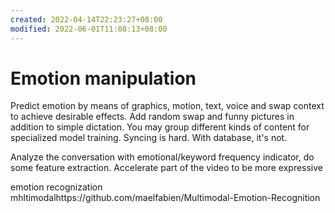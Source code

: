 ```yaml
---
created: 2022-04-14T22:23:27+08:00
modified: 2022-06-01T11:08:13+08:00
---
```


# Emotion manipulation

Predict emotion by means of graphics, motion, text, voice and swap context to achieve desirable effects.
Add random swap and funny pictures in addition to simple dictation.
You may group different kinds of content for specialized model training.
Syncing is hard. With database, it's not.

Analyze the conversation with emotional/keyword frequency indicator, do some feature extraction.
Accelerate part of the video to be more expressive

emotion recognization mhltimodalhttps://github.com/maelfabien/Multimodal-Emotion-Recognition
